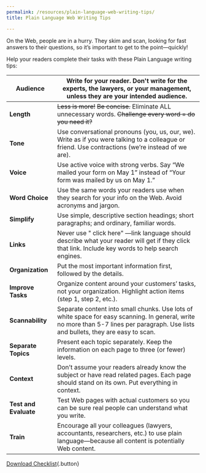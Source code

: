 ```yaml
---
permalink: /resources/plain-language-web-writing-tips/
title: Plain Language Web Writing Tips

---
```


On the Web, people are in a hurry. They skim and scan, looking for fast answers to their questions, so it’s important to get to the point—quickly!

Help your readers complete their tasks with these Plain Language writing tips:


**Audience**          | Write for your reader. Don't write for the experts, the lawyers, or your management, unless they are your intended audience.
----------------------|-------------------------------------------------------------------------------------------------------------------------------------------------------------------------------------
**Length**            | ~~Less is more!~~ ~~Be concise.~~ Eliminate ALL unnecessary words. ~~Challenge every word = do you need it?~~
**Tone**              | Use conversational pronouns (you, us, our, we). Write as if you were talking to a colleague or friend. Use contractions (we’re instead of we are).
**Voice**             | Use active voice with strong verbs. Say “We mailed your form on May 1” instead of “Your form was mailed by us on May 1.”
**Word Choice**       | Use the same words your readers use when they search for your info on the Web. Avoid acronyms and jargon.
**Simplify**          | Use simple, descriptive section headings; short paragraphs; and ordinary, familiar words.
**Links**             | Never use " click here" —link language should describe what your reader will get if they click that link. Include key words to help search engines.
**Organization**      | Put the most important information first, followed by the details.
**Improve Tasks**     | Organize content around your customers’ tasks, not your organization. Highlight action items (step 1, step 2, etc.).
**Scannability**      | Separate content into small chunks. Use lots of white space for easy scanning. In general, write no more than 5-7 lines per paragraph. Use lists and bullets, they are easy to scan.
**Separate Topics**   | Present each topic separately. Keep the information on each page to three (or fewer) levels.
**Context**           | Don’t assume your readers already know the subject or have read related pages. Each page should stand on its own. Put everything in context.
**Test and Evaluate** | Test Web pages with actual customers so you can be sure real people can understand what you write.
**Train**             | Encourage all your colleagues (lawyers, accountants, researchers, etc.) to use plain language—because all content is potentially Web content.

[Download Checklist](https://s3.amazonaws.com/sitesusa/wp-content/uploads/sites/212/2013/11/checklist-for-Plain-Language-Web-writing.docx){.button}
